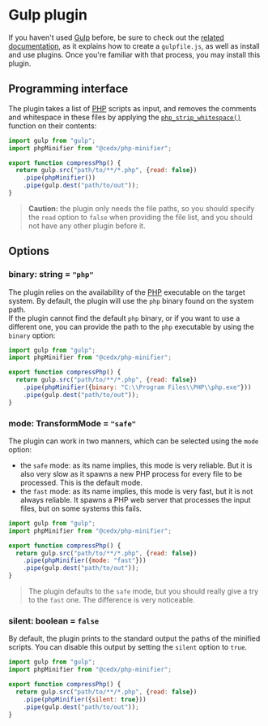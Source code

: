 # Gulp plugin
If you haven't used [Gulp](https://gulpjs.com) before, be sure to check out the [related documentation](https://gulpjs.com/docs/en/getting-started/quick-start), as it explains how to create a `gulpfile.js`, as well as install and use plugins.
Once you're familiar with that process, you may install this plugin.

## Programming interface
The plugin takes a list of [PHP](https://www.php.net) scripts as input, and removes the comments and whitespace in these files by applying the [`php_strip_whitespace()`](https://www.php.net/manual/en/function.php-strip-whitespace.php) function on their contents:

```js
import gulp from "gulp";
import phpMinifier from "@cedx/php-minifier";

export function compressPhp() {
  return gulp.src("path/to/**/*.php", {read: false})
    .pipe(phpMinifier())
    .pipe(gulp.dest("path/to/out"));
}
```

> **Caution:** the plugin only needs the file paths, so you should specify the `read` option to `false` when providing the file list, and you should not have any other plugin before it.

## Options

### **binary**: string = `"php"`
The plugin relies on the availability of the [PHP](https://www.php.net) executable on the target system. By default, the plugin will use the `php` binary found on the system path.  
If the plugin cannot find the default `php` binary, or if you want to use a different one, you can provide the path to the `php` executable by using the `binary` option:

```js
import gulp from "gulp";
import phpMinifier from "@cedx/php-minifier";

export function compressPhp() {
  return gulp.src("path/to/**/*.php", {read: false})
    .pipe(phpMinifier({binary: "C:\\Program Files\\PHP\\php.exe"}))
    .pipe(gulp.dest("path/to/out"));
}
```

### **mode**: TransformMode = `"safe"`
The plugin can work in two manners, which can be selected using the `mode` option:

- the `safe` mode: as its name implies, this mode is very reliable. But it is also very slow as it spawns a new PHP process for every file to be processed. This is the default mode.
- the `fast` mode: as its name implies, this mode is very fast, but it is not always reliable. It spawns a PHP web server that processes the input files, but on some systems this fails.

```js
import gulp from "gulp";
import phpMinifier from "@cedx/php-minifier";

export function compressPhp() {
  return gulp.src("path/to/**/*.php", {read: false})
    .pipe(phpMinifier({mode: "fast"}))
    .pipe(gulp.dest("path/to/out"));
}
```

> The plugin defaults to the `safe` mode, but you should really give a try to the `fast` one. The difference is very noticeable.

### **silent**: boolean = `false`
By default, the plugin prints to the standard output the paths of the minified scripts. You can disable this output by setting the `silent` option to `true`.

```js
import gulp from "gulp";
import phpMinifier from "@cedx/php-minifier";

export function compressPhp() {
  return gulp.src("path/to/**/*.php", {read: false})
    .pipe(phpMinifier({silent: true}))
    .pipe(gulp.dest("path/to/out"));
}
```
